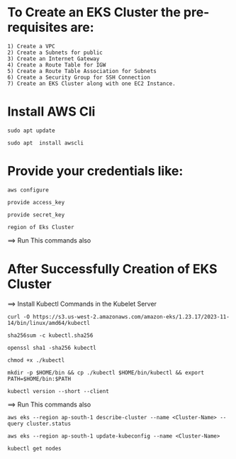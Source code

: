 
# To Create an EKS Cluster the pre-requisites are:

    1) Create a VPC
    2) Create a Subnets for public
    3) Create an Internet Gateway
    4) Create a Route Table for IGW
    5) Create a Route Table Association for Subnets
    6) Create a Security Group for SSH Connection
    7) Create an EKS Cluster along with one EC2 Instance.

# Install AWS Cli 

    sudo apt update

    sudo apt  install awscli 

# Provide your credentials like: 

    aws configure

    provide access_key

    provide secret_key

    region of Eks Cluster

==> Run This commands also

# After Successfully Creation of EKS Cluster

==> Install Kubectl Commands in the Kubelet Server

    curl -O https://s3.us-west-2.amazonaws.com/amazon-eks/1.23.17/2023-11-14/bin/linux/amd64/kubectl

    sha256sum -c kubectl.sha256

    openssl sha1 -sha256 kubectl

    chmod +x ./kubectl

    mkdir -p $HOME/bin && cp ./kubectl $HOME/bin/kubectl && export PATH=$HOME/bin:$PATH

    kubectl version --short --client

==> Run This commands also

    aws eks --region ap-south-1 describe-cluster --name <Cluster-Name> --query cluster.status

    aws eks --region ap-south-1 update-kubeconfig --name <Cluster-Name>
    
    kubectl get nodes